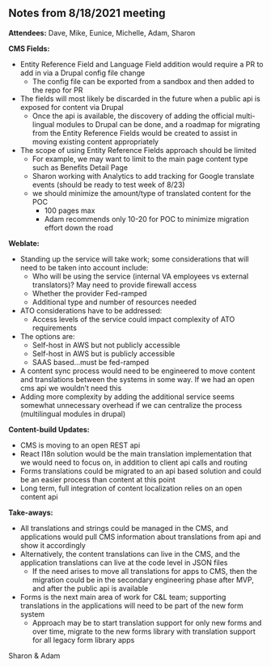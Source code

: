
## Notes from 8/18/2021 meeting

**Attendees:** Dave, Mike, Eunice, Michelle, Adam, Sharon

**CMS Fields:**

- Entity Reference Field and Language Field addition would require a PR to add in via a Drupal config file change
    - The config file can be exported from a sandbox and then added to the repo for PR
- The fields will most likely be discarded in the future when a public api is exposed for content via Drupal
    - Once the api is available, the discovery of adding the official multi-lingual modules to Drupal can be done, and a roadmap for migrating from the Entity      Reference Fields would be created to assist in moving existing content appropriately
- The scope of using Entity Reference Fields approach should be limited
    - For example, we may want to limit to the main page content type such as Benefits Detail Page
    - Sharon working with Analytics to add tracking for Google translate events (should be ready to test week of 8/23)
    - we should minimize the amount/type of translated content for the POC
        - 100 pages max
        - Adam recommends only 10-20 for POC to minimize migration effort down the road

**Weblate:**

- Standing up the service will take work; some considerations that will need to be taken into account include:
    - Who will be using the service (internal VA employees vs external translators)? May need to provide firewall access
    - Whether the provider Fed-ramped
    - Additional type and number of resources needed
- ATO considerations have to be addressed:
    - Access levels of the service could impact complexity of ATO requirements
- The options are:
    - Self-host in AWS but not publicly accessible
    - Self-host in AWS but is publicly accessible
    - SAAS based...must be fed-ramped
- A content sync process would need to be engineered to move content and translations between the systems in some way. If we had an open cms api we wouldn’t need this
- Adding more complexity by adding the additional service seems somewhat unnecessary overhead if we can centralize the process (multilingual modules in drupal)

**Content-build Updates:**

- CMS is moving to an open REST api
- React I18n solution would be the main translation implementation that we would need to focus on, in addition to client api calls and routing
- Forms translations could be migrated to an api based solution and could be an easier process than content at this point
- Long term, full integration of content localization relies on an open content api

**Take-aways:**

- All translations and strings could be managed in the CMS, and applications would pull CMS information about translations from api and show it accordingly
- Alternatively, the content translations can live in the CMS, and the application translations can live at the code level in JSON files
    - If the need arises to move all translations for apps to CMS, then the migration could be in the secondary engineering phase after MVP, and after the public api is available
- Forms is the next main area of work for C&L team; supporting translations in the applications will need to be part of the new form system
    - Approach may be to start translation support for only new forms and over time, migrate to the new forms library with translation support for all legacy form library apps
 
Sharon & Adam
 
 

